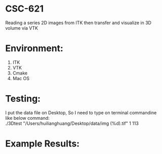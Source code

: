 # CSC-621
Reading a series 2D images from ITK then transfer and visualize in 3D volume via VTK 

# Environment:
1. ITK
2. VTK
3. Cmake
4. Mac OS

# Testing:
I put the data file on Desktop, So I need to type on terminal commandine like below command: <br />
./3Dtest "/Users/huilianghuang/Desktop/data/img (%d).tif" 1 113 <br />

# Example Results:

